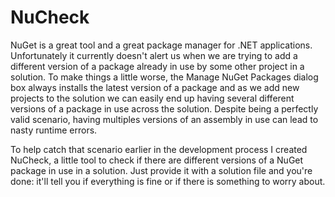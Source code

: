 NuCheck
=======

NuGet is a great tool and a great package manager for .NET applications. Unfortunately it currently doesn't alert us when we are trying to add a different version of a package already in use by some other project in a solution. To make things a little worse, the Manage NuGet Packages dialog box always installs the latest version of a package and as we add new projects to the solution we can easily end up having several different versions of a package in use across the solution. Despite being a perfectly valid scenario, having multiples versions of an assembly in use can lead to nasty runtime errors.

To help catch that scenario earlier in the development process I created NuCheck, a little tool to check if there are different versions of a NuGet package in use in a solution. Just provide it with a solution file and you're done: it'll tell you if everything is fine or if there is something to worry about.